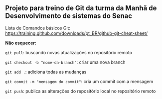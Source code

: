 ## Projeto para treino de Git da turma da Manhã de Desenvolvimento de sistemas do Senac

Lista de Comandos básicos Git: https://training.github.com/downloads/pt_BR/github-git-cheat-sheet/

**Não esquecer:**

`git pull`: buscando novas atualizações no repositório remoto

`git checkout -b "nome-da-branch"`: criar uma nova branch

`git add .`: adiciona todas as mudanças

`git commit -m "mensagem do commit"`: cria um commit com a mensagem

`git push`: publica as alterações do repositório local no repositório remoto
